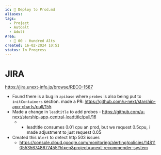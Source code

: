 ```yaml
---
id: 🎯 Deploy to Prod.md
aliases: 
tags:
  - Project
  - Autoalt
  - Adult
Area:
  - 🕎 00 - Hundred Alts
created: 16-02-2024 10:51
status: In Progress
---
```

# JIRA
https://jira.unext-info.jp/browse/RECO-1587

* Found there is a bug in `apibase` where `probes` is also being put to `initContainers` section. made a PR: https://github.com/u-next/starship-app-charts/pull/155
* Made a  change in `leadtitle` to add probes - https://github.com/u-next/starship-app-central-leadtitle/pull/16
	* - leadtitle consumes 0.01 cpu an prod, but we request 0.5cpu, i made adjustment to just request 0.05
* Created this `Alert` to detect http 503 issues
	* https://console.cloud.google.com/monitoring/alerting/policies/14811055356748677455?hl=en&project=unext-recommender-system